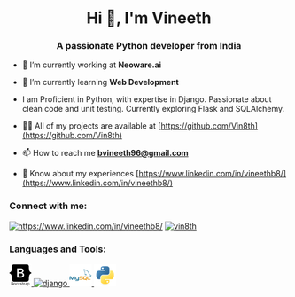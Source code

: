 <h1 align="center">Hi 👋, I'm Vineeth</h1>
<h3 align="center">A passionate Python developer from India</h3>

- 🔭 I’m currently working at **Neoware.ai**

- 🌱 I’m currently learning **Web Development**
- I am Proficient in Python, with expertise in Django. Passionate about clean code and unit testing.
Currently exploring Flask and SQLAlchemy.

- 👨‍💻 All of my projects are available at [https://github.com/Vin8th](https://github.com/Vin8th)

- 📫 How to reach me **bvineeth96@gmail.com**

- 📄 Know about my experiences [https://www.linkedin.com/in/vineethb8/](https://www.linkedin.com/in/vineethb8/)

<h3 align="left">Connect with me:</h3>
<p align="left">
<a href="https://linkedin.com/in/https://www.linkedin.com/in/vineethb8/" target="blank"><img align="center" src="https://raw.githubusercontent.com/rahuldkjain/github-profile-readme-generator/master/src/images/icons/Social/linked-in-alt.svg" alt="https://www.linkedin.com/in/vineethb8/" height="30" width="40" /></a>
<a href="https://instagram.com/vin8th" target="blank"><img align="center" src="https://raw.githubusercontent.com/rahuldkjain/github-profile-readme-generator/master/src/images/icons/Social/instagram.svg" alt="vin8th" height="30" width="40" /></a>
</p>

<h3 align="left">Languages and Tools:</h3>
<p align="left"> <a href="https://getbootstrap.com" target="_blank" rel="noreferrer"> <img src="https://raw.githubusercontent.com/devicons/devicon/master/icons/bootstrap/bootstrap-plain-wordmark.svg" alt="bootstrap" width="40" height="40"/> </a> <a href="https://www.djangoproject.com/" target="_blank" rel="noreferrer"> <img src="https://cdn.worldvectorlogo.com/logos/django.svg" alt="django" width="40" height="40"/> </a> <a href="https://www.mysql.com/" target="_blank" rel="noreferrer"> <img src="https://raw.githubusercontent.com/devicons/devicon/master/icons/mysql/mysql-original-wordmark.svg" alt="mysql" width="40" height="40"/> </a> <a href="https://www.python.org" target="_blank" rel="noreferrer"> <img src="https://raw.githubusercontent.com/devicons/devicon/master/icons/python/python-original.svg" alt="python" width="40" height="40"/> </a> </p>

